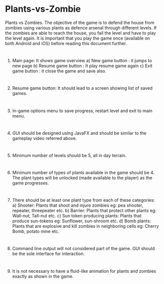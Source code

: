 # Plants-vs-Zombie
Plants vs Zombies. The objective of the game is to
defend the house from zombies using various plants as defence arsenal through different levels.
If the zombies are able to reach the house, you fail the level and have to play the level again. It is
important that you play the game once (available on both Android and iOS) before reading this
document further.

#
  1) Main page: It shows game overview
  a) New game button : it jumps to new page
  b) Resume game button : It play resume game again
  c) Exit game button : it close the game and save also.
#
  2) Resume game button: It should lead to a screen showing list of saved games.
#
  3) In-game options menu to save progress, restart level and exit to main menu.
#
  4) GUI should be designed using JavaFX and should be similar to the gameplay video
    referred above.

#
  5) Minimum number of levels should be 5, all in day terrain.
#
  6) Minimum number of types of plants available in the game should be 4. The plant types
    will be unlocked (made available to the player) as the game progresses.
#
  7) There should be at least one plant type from each of these categories:
    a) Shooter: Plants that shoot and injure zombies eg: pea shooter, repeater,
      threepeater etc.
    b) Barrier: Plants that protect other plants eg: Wall-nut, Tall-nut etc.
    c) Sun token producing plants: Plants that produce sun-tokens eg: Sunflower,
      sun-shroom etc.
    d) Bomb plants: Plants that are explosive and kill zombies in neighboring cells eg:
      Cherry Bomb, potato mine etc.

#
  8) Command line output will not considered part of the game. GUI should be the sole
      interface for interaction.
#
  9) It is not necessary to have a fluid-like animation for plants and zombies exactly as shown
      in the game.
